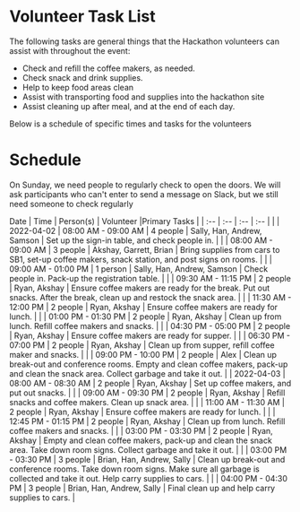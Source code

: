 # Volunteer Task List

The following tasks are general things that the Hackathon volunteers can assist with throughout the event:

-   Check and refill the coffee makers, as needed.
-   Check snack and drink supplies.
-   Help to keep food areas clean
-   Assist with transporting food and supplies into the hackathon site
-   Assist cleaning up after meal, and at the end of each day.

Below is a schedule of specific times and tasks for the volunteers

# Schedule

On Sunday, we need people to regularly check to open the doors. We will ask participants who can't enter to send a message on Slack, but we still need someone to check regularly

Date      	 | Time                |  Person(s)     | Volunteer                      |Primary Tasks |
| :--        | :--                 | :--          	| :--                            |              |
| 2022-04-02 | 08:00 AM - 09:00 AM | 4 people		| Sally, Han, Andrew, Samson     | Set up the sign-in table, and check people in. |
|            | 08:00 AM - 09:00 AM | 3 people  		| Akshay, Garrett, Brian         |  Bring supplies from cars to SB1, set-up coffee makers, snack station, and post signs on rooms. |
|            | 09:00 AM - 01:00 PM | 1 person       | Sally, Han, Andrew, Samson     | Check people in. Pack-up the registration table. |
|            | 09:30 AM - 11:15 PM | 2 people		| Ryan, Akshay                   | Ensure coffee makers are ready for the break. Put out snacks. After the break, clean up and restock the snack area. |
|            | 11:30 AM - 12:00 PM | 2 people       | Ryan, Akshay                   | Ensure coffee makers are ready for lunch. |
|            | 01:00 PM - 01:30 PM | 2 people 	    | Ryan, Akshay                   | Clean up from lunch. Refill coffee makers and snacks. |
|            | 04:30 PM - 05:00 PM | 2 people  		| Ryan, Akshay                   | Ensure coffee makers are ready for supper. |
|            | 06:30 PM - 07:00 PM | 2 people		| Ryan, Akshay                   | Clean up from supper, refill coffee maker and snacks. |
|            | 09:00 PM - 10:00 PM | 2 people		| Alex                           | Clean up break-out and conference rooms. Empty and clean coffee makers, pack-up and clean the snack area. Collect garbage and take it out. |
| 2022-04-03 | 08:00 AM - 08:30 AM | 2 people 		| Ryan, Akshay                   | Set up coffee makers, and put out snacks. |
|            | 09:00 AM - 09:30 PM | 2 people  		| Ryan, Akshay                   | Refill snacks and coffee makers. Clean up snack area. |
|            | 11:00 AM - 11:30 AM | 2 people       | Ryan, Akshay                   | Ensure coffee makers are ready for lunch. |
|            | 12:45 PM - 01:15 PM | 2 people  		| Ryan, Akshay                   | Clean up from lunch. Refill coffee makers and snacks. |
|            | 03:00 PM - 03:30 PM | 2 people		| Ryan, Akshay                   | Empty and clean coffee makers, pack-up and clean the snack area. Take down room signs. Collect garbage and take it out. |
|            | 03:00 PM - 03:30 PM | 3 people  		| Brian, Han, Andrew, Sally      | Clean up break-out and conference rooms. Take down room signs. Make sure all garbage is collected and take it out. Help carry supplies to cars. |
|            | 04:00 PM - 04:30 PM | 3 people       | Brian, Han, Andrew, Sally      | Final clean up and help carry supplies to cars. |


